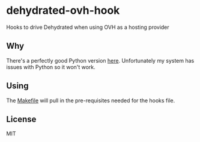 # dehydrated-ovh-hook

Hooks to drive Dehydrated when using OVH as a hosting provider

## Why

There's a perfectly good Python version [here](https://github.com/rbeuque74/letsencrypt-ovh-hook). Unfortunately my system has issues with Python so it won't work.

## Using

The [Makefile](.\Makefile) will pull in the pre-requisites needed for the hooks file.

## License

MIT
